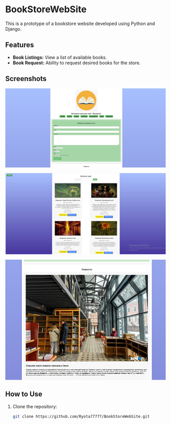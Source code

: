 # BookStoreWebSite

This is a prototype of a bookstore website developed using Python and Django.

## Features

- **Book Listings:** View a list of available books.
- **Book Request:** Ability to request desired books for the store.

## Screenshots

![Screenshot 1](https://github.com/Ryota77777/BookStoreWebSite/blob/main/photo_2024-06-12_10-42-32.jpg?raw=true)

![Screenshot 1](https://github.com/Ryota77777/BookStoreWebSite/blob/main/photo_2024-06-12_11-28-05.jpg?raw=true)

![Screenshot 1](https://github.com/Ryota77777/BookStoreWebSite/blob/main/photo_2024-06-12_10-52-31.jpg?raw=true)

## How to Use

1. Clone the repository:

   ```bash
   git clone https://github.com/Ryota77777/BookStoreWebSite.git

